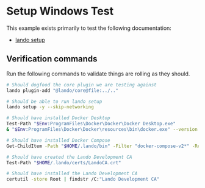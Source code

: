 Setup Windows Test
==================

This example exists primarily to test the following documentation:

* [lando setup](https://docs.lando.dev/cli/setup.html)

Verification commands
---------------------

Run the following commands to validate things are rolling as they should.

```bash
# Should dogfood the core plugin we are testing against
lando plugin-add "@lando/core@file:../.."

# Should be able to run lando setup
lando setup -y --skip-networking

# Should have installed Docker Desktop
Test-Path "$Env:ProgramFiles\Docker\Docker\Docker Desktop.exe"
& "$Env:ProgramFiles\Docker\Docker\resources\bin\docker.exe" --version

# Should have installed Docker Compose
Get-ChildItem -Path "$HOME/.lando/bin" -Filter "docker-compose-v2*" -Recurse | ForEach-Object { & $_.FullName version }

# Should have created the Lando Development CA
Test-Path "$HOME/.lando/certs/LandoCA.crt"

# Should have installed the Lando Development CA
certutil -store Root | findstr /C:"Lando Development CA"
```
